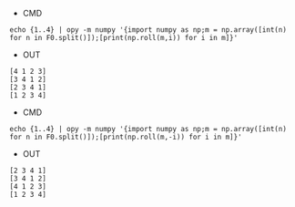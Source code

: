 - CMD

```
echo {1..4} | opy -m numpy '{import numpy as np;m = np.array([int(n) for n in F0.split()]);[print(np.roll(m,i)) for i in m]}'
```

- OUT

```
[4 1 2 3]
[3 4 1 2]
[2 3 4 1]
[1 2 3 4]
```

- CMD

```
echo {1..4} | opy -m numpy '{import numpy as np;m = np.array([int(n) for n in F0.split()]);[print(np.roll(m,-i)) for i in m]}'
```


- OUT

```
[2 3 4 1]
[3 4 1 2]
[4 1 2 3]
[1 2 3 4]
```
